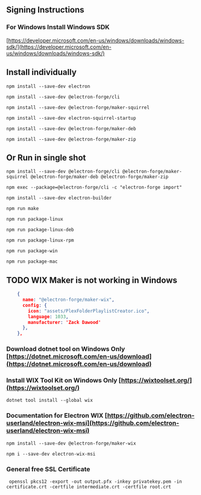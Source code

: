 ## Signing Instructions

### For Windows Install Windows SDK
[https://developer.microsoft.com/en-us/windows/downloads/windows-sdk/](https://developer.microsoft.com/en-us/windows/downloads/windows-sdk/)



## Install individually

`npm install --save-dev electron`

`npm install --save-dev @electron-forge/cli`

`npm install --save-dev @electron-forge/maker-squirrel`

`npm install --save-dev electron-squirrel-startup`

`npm install --save-dev @electron-forge/maker-deb`

`npm install --save-dev @electron-forge/maker-zip`

## Or Run in single shot
`npm install --save-dev @electron-forge/cli @electron-forge/maker-squirrel @electron-forge/maker-deb @electron-forge/maker-zip`

`npm exec --package=@electron-forge/cli -c "electron-forge import"`

`npm install --save-dev electron-builder`

`npm run make`


`npm run package-linux`


`npm run package-linux-deb`


`npm run package-linux-rpm`


`npm run package-win`


`npm run package-mac`



## TODO WIX Maker is not working in Windows

```JSON
    {
      name: "@electron-forge/maker-wix",
      config: {
        icon: "assets/PlexFolderPlaylistCreator.ico",
        language: 1033,
        manufacturer: 'Zack Dawood'
      },
    },
```


### Download dotnet tool on Windows Only [https://dotnet.microsoft.com/en-us/download](https://dotnet.microsoft.com/en-us/download)

### Install WIX Tool Kit on Windows Only [https://wixtoolset.org/](https://wixtoolset.org/)

`dotnet tool install --global wix`

### Documentation for Electron WIX [https://github.com/electron-userland/electron-wix-msi](https://github.com/electron-userland/electron-wix-msi)

`npm install --save-dev @electron-forge/maker-wix`

`npm i --save-dev electron-wix-msi`


### General free SSL Certificate

` openssl pkcs12 -export -out output.pfx -inkey privatekey.pem -in certificate.crt -certfile intermediate.crt -certfile root.crt`

